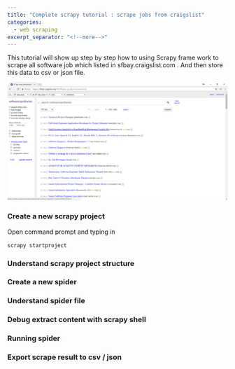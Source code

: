 ```yaml
---
title: "Complete scrapy tutorial : scrape jobs from craigslist"
categories:
  - web scraping
excerpt_separator: "<!--more-->"
---
```




This tutorial will show up step by step how to using Scrapy frame work to scrape all software job which listed in sfbay.craigslist.com . And then store this data to csv or json file.
<!--more-->

![2017-10-14_22-13-47](/assets/images/2017-10-14_22-13-47.jpg)

### Create a new scrapy project

Open command prompt and typing in

```powershell
scrapy startproject 
```



### Understand scrapy project structure

### Create a new spider

### Understand spider file

### Debug extract content with scrapy shell

### Running spider

### Export scrape result to csv / json